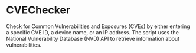 # CVEChecker
Check for Common Vulnerabilities and Exposures (CVEs) by either entering a specific CVE ID, a device name, or an IP address. The script uses the National Vulnerability Database (NVD) API to retrieve information about vulnerabilities.
